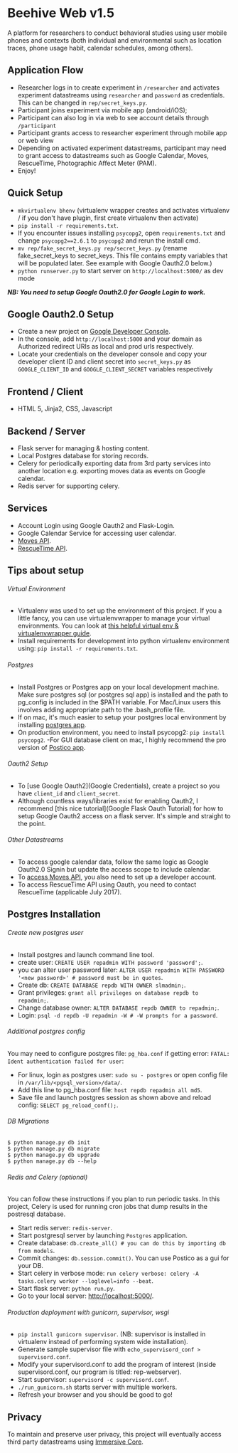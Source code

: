# Beehive Web v1.5
A platform for researchers to conduct behavioral studies using user mobile phones and contexts (both individual and environmental such as location traces, phone usage habit, calendar schedules, among others).

## Application Flow
- Researcher logs in to create experiment in `/researcher` and activates experiment datastreams using `researcher` and `password` as credentials. This can be changed in `rep/secret_keys.py`.
- Participant joins experiment via mobile app (android/iOS);
- Participant can also log in via web to see account details through `/participant`
- Participant grants access to researcher experiment through mobile app or web view
- Depending on activated experiment datastreams, participant may need to grant access to datastreams such as Google Calendar, Moves, RescueTime, Photographic Affect Meter (PAM).
- Enjoy!

## Quick Setup
- `mkvirtualenv bhenv` (virtualenv wrapper creates and activates virtualenv / if you don't have plugin, first create virtualenv then activate)
- `pip install -r requirements.txt`.
- If you encounter issues installing `psycopg2`, open `requirements.txt` and change `psycopg2==2.6.1` to `psycopg2` and rerun the install cmd.
- `mv rep/fake_secret_keys.py rep/secret_keys.py` (rename fake_secret_keys to secret_keys. This file contains empty variables that will be populated later. See example with Google Oauth2.0 below.)
- `python runserver.py` to start server on `http://localhost:5000/` as dev mode


***NB: You need to setup Google Oauth2.0 for Google Login to work.***

## Google Oauth2.0 Setup
- Create a new project on [Google Developer Console](https://console.developers.google.com/project/_/apiui/apis/library).
- In the console, add `http://localhost:5000` and your domain as Authorized redirect URIs as local and prod urls respectively.
- Locate your credentials on the developer console and copy your developer client ID and client secret into `secret_keys.py` as `GOOGLE_CLIENT_ID` and `GOOGLE_CLIENT_SECRET` variables respectively


## Frontend / Client
- HTML 5, Jinja2, CSS, Javascript

## Backend / Server
- Flask server for managing & hosting content.
- Local Postgres database for storing records.
- Celery for periodically exporting data from 3rd party services into another location e.g. exporting moves data as events on Google calendar.
- Redis server for supporting celery.

## Services
- Account Login using Google Oauth2 and Flask-Login.
- Google Calendar Service for accessing user calendar.
- [Moves API][Moves API].
- [RescueTime API][RescueTime API].

## Tips about setup
###### Virtual Environment
- Virtualenv was used to set up the environment of this project. If you a little fancy, you can use virtualenvwrapper to manage your virtual environments. You can look at [this helpful virtual env & virtualenvwrapper guide][Virtualenv Guide].
- Install requirements for development into python virtualenv environment using: `pip install -r requirements.txt`.

###### Postgres
- Install Postgres or Postgres app on your local development machine. Make sure postgres sql (or postgres sql app) is installed and the path to pg_config is included in the $PATH variable. For Mac/Linux users this involves adding appropriate path to the .bash_profile file.
- If on mac, it's much easier to setup your postgres local environment by installing [postgres app][postgres app link].
- On production environment, you need to install psycopg2: `pip install psycopg2`.
-For GUI database client on mac, I highly recommend the pro version of [Postico app](https://eggerapps.at/postico/).

###### Oauth2 Setup
- To [use Google Oauth2](Google Credentials), create a project so you have `client_id` and `client_secret`.  
- Although countless ways/libraries exist for enabling Oauth2, I recommend [this nice tutorial](Google Flask Oauth Tutorial) for how to setup Google Oauth2 access on a flask server. It's simple and straight to the point.

###### Other Datastreams
- To access google calendar data, follow the same logic as Google Oauth2.0 Signin but update the access scope to include calendar.
- To [access Moves API][Moves API], you also need to set up a developer account.
- To access RescueTime API using Oauth, you need to contact RescueTime (applicable July 2017).

## Postgres Installation
###### Create new postgres user
- Install postgres and launch command line tool.
- create user: `CREATE USER repadmin WITH password 'password';`.
- you can alter user password later: `ALTER USER repadmin WITH PASSWORD '<new password>' # password must be in quotes`.
- Create db: `CREATE DATABASE repdb WITH OWNER slmadmin;`.
- Grant privileges: `grant all privileges on database repdb to repadmin;`.
- Change database owner: `ALTER DATABASE repdb OWNER to repadmin;`.
- Login: `psql -d repdb -U repadmin -W # -W prompts for a password`.

###### Additional postgres config
You may need to configure postgres file: `pg_hba.conf` if getting error:
`FATAL: Ident authentication failed for user`:
- For linux, login as postgres user: `sudo su - postgres` or open config file in `/var/lib/<pgsql_version>/data/`.
- Add this line to pg_hba.conf file: `host repdb repadmin all md5`.
- Save file and launch postgres session as shown above and reload config: `SELECT pg_reload_conf();`.

###### DB Migrations
```
$ python manage.py db init
$ python manage.py db migrate
$ python manage.py db upgrade
$ python manage.py db --help
```

###### Redis and Celery (optional)
You can follow these instructions if you plan to run periodic tasks. In this project, Celery is used for running cron jobs that dump results in the postresql database.
- Start redis server: `redis-server`.
- Start postgresql server by launching `Postgres` application.
- Create database: `db.create_all() # you can do this by importing db from models`.
- Commit changes: `db.session.commit()`. You can use Postico as a gui for your DB.
- Start celery in verbose mode: `run celery verbose: celery -A tasks.celery worker --loglevel=info --beat`.
- Start flask server: `python run.py`.
- Go to your local server: [http://localhost:5000/](http://localhost:5000/).

###### Production deployment with gunicorn, supervisor, wsgi
- `pip install gunicorn supervisor`.
(NB: supervisor is installed in virtualenv instead of performing system wide installation).
- Generate sample supervisor file with `echo_supervisord_conf > supervisord.conf`.
- Modify your supervisord.conf to add the program of interest (inside supervisord.conf, our program is titled: rep-webserver).
- Start supervisor: `supervisord -c supervisord.conf`.
- `./run_gunicorn.sh` starts server with multiple workers.
- Refresh your browser and you should be good to go!

## Privacy
To maintain and preserve user privacy, this project will eventually access third party datastreams using [Immersive Core](https://github.com/cornelltech/immersive-core).

[Google Credentials]: [https://console.developers.google.com/apis/credentials?project=_]

[Google Flask Oauth Tutorial]: [https://developers.google.com/api-client-library/python/auth/web-app]

[Moves API]: [https://dev.moves-app.com/]

[RescueTime API]: [https://www.rescuetime.com/developers]

[Virtualenv Guide]: [http://docs.python-guide.org/en/latest/dev/virtualenvs/]

[postgres app link]: [http://postgresapp.com/]
